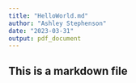 ```yaml
---
title: "HelloWorld.md"
author: "Ashley Stephenson"
date: "2023-03-31"
output: pdf_document
---
```

## This is a markdown file